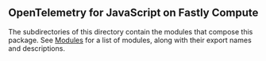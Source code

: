 ## OpenTelemetry for JavaScript on Fastly Compute

The subdirectories of this directory contain the modules that compose this package.
See [Modules](../README.md#modules) for a list of modules, along with their export names and descriptions.
